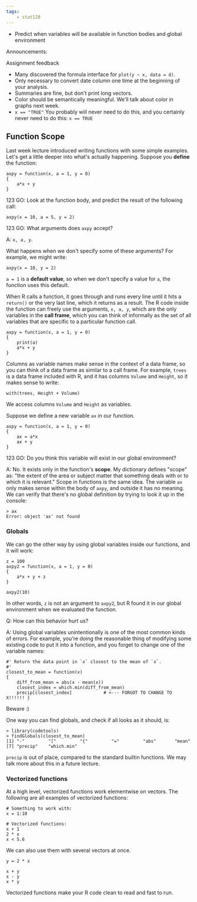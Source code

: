 ```yaml
---
tags:
    - stat128
---
```


- Predict when variables will be available in function bodies and global environment

Announcements:


Assignment feedback

- Many discovered the formula interface for `plot(y ~ x, data = d)`.
- Only necessary to convert date column one time at the beginning of your analysis.
- Summaries are fine, but don't print long vectors.
- Color should be semantically meaningful. We'll talk about color in graphs next week.
- `x == "TRUE"` You probably will never need to do this, and you certainly never need to do this: `x == TRUE`


## Function Scope

Last week lecture introduced writing functions with some simple examples.
Let's get a little deeper into what's actually happening.
Suppose you __define__ the function:

```{r}
axpy = function(x, a = 1, y = 0)
{
    a*x + y
}
```

123 GO: Look at the function body, and predict the result of the following call:

```{r}
axpy(x = 10, a = 5, y = 2)
```


123 GO: What arguments does `axpy` accept?

A: `x, a, y`.

What happens when we don't specify some of these arguments?
For example, we might write:

```{r}
axpy(x = 10, y = 2)
```

`a = 1` is a __default value__, so when we don't specify a value for `a`, the function uses this default.

When R calls a function, it goes through and runs every line until it hits a `return()` or the very last line, which it returns as a result.
The R code inside the function can freely use the arguments, `x, a, y`, which are the only variables in the __call frame__, which you can think of informally as the set of all variables that are specific to a particular function call.

```{r}
axpy = function(x, a = 1, y = 0)
{
    print(a)
    a*x + y
}
```

Columns as variable names make sense in the context of a data frame, so you can think of a data frame as similar to a call frame.
For example, `trees` is a data frame included with R, and it has columns `Volume` and `Height`, so it makes sense to write:

```{r}
with(trees, Height + Volume)
```

We access columns `Volume` and `Height` as variables.

Suppose we define a new variable `ax` in our function.

```{r}
axpy = function(x, a = 1, y = 0)
{
    ax = a*x
    ax + y
}
```

123 GO: Do you think this variable will exist in our global environment?

A: No.
It exists only in the function's __scope__.
My dictionary defines "scope" as: "the extent of the area or subject matter that something deals with or to which it is relevant."
Scope in functions is the same idea.
The variable `ax` only makes sense within the body of `axpy`, and outside it has no meaning.
We can verify that there's no global definition by trying to look it up in the console:

```{r}
> ax
Error: object 'ax' not found
```

### Globals

We can go the other way by using global variables inside our functions, and it will work:

```{r}
z = 100
axpy2 = function(x, a = 1, y = 0)
{
    a*x + y + z
}

axpy2(10)
```

In other words, `z` is not an argument to `axpy2`, but R found it in our global environment when we evaluated the function.

Q: How can this behavior hurt us?

A: Using global variables unintentionally is one of the most common kinds of errors.
For example, you're doing the reasonable thing of modifying some existing code to put it into a function, and you forget to change one of the variable names:

```{r}
#' Return the data point in `x` closest to the mean of `x`.
#'
closest_to_mean = function(x)
{
    diff_from_mean = abs(x - mean(x))
    closest_index = which.min(diff_from_mean)
    precip[closest_index]            # <--- FORGOT TO CHANGE TO X!!!!!! }
``` 

Beware :)

One way you can find globals, and check if all looks as it should, is:

```{r}
> library(codetools)
> findGlobals(closest_to_mean)
[1] "-"         "["         "{"         "="         "abs"       "mean"
[7] "precip"    "which.min"
```

`precip` is out of place, compared to the standard builtin functions.
We may talk more about this in a future lecture.


### Vectorized functions

At a high level, vectorized functions work elementwise on vectors.
The following are all examples of vectorized functions:

```{r}
# Something to work with:
x = 1:10

# Vectorized functions:
x + 1
2 * x
x < 5.6
```

We can also use them with several vectors at once.

```{r}
y = 2 * x

x + y
x - y
x * y
```

Vectorized functions make your R code clean to read and fast to run.
